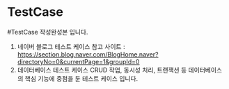 # TestCase

#TestCase 작성완성본 입니다.
1. 네이버 블로그 테스트 케이스
   참고 사이트 : https://section.blog.naver.com/BlogHome.naver?directoryNo=0&currentPage=1&groupId=0
3. 데이터베이스 테스트 케이스
   CRUD 작업, 동시성 처리, 트랜잭션 등 데이터베이스의 핵심 기능에 중점을 둔 테스트 케이스 입니다.
